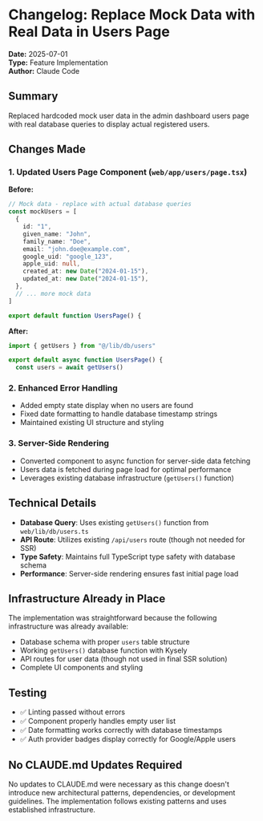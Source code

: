 # Changelog: Replace Mock Data with Real Data in Users Page

**Date:** 2025-07-01  
**Type:** Feature Implementation  
**Author:** Claude Code

## Summary

Replaced hardcoded mock user data in the admin dashboard users page with real database queries to display actual registered users.

## Changes Made

### 1. Updated Users Page Component (`web/app/users/page.tsx`)

**Before:**

```typescript
// Mock data - replace with actual database queries
const mockUsers = [
  {
    id: "1",
    given_name: "John",
    family_name: "Doe",
    email: "john.doe@example.com",
    google_uid: "google_123",
    apple_uid: null,
    created_at: new Date("2024-01-15"),
    updated_at: new Date("2024-01-15"),
  },
  // ... more mock data
]

export default function UsersPage() {
```

**After:**

```typescript
import { getUsers } from "@/lib/db/users"

export default async function UsersPage() {
  const users = await getUsers()
```

### 2. Enhanced Error Handling

- Added empty state display when no users are found
- Fixed date formatting to handle database timestamp strings
- Maintained existing UI structure and styling

### 3. Server-Side Rendering

- Converted component to async function for server-side data fetching
- Users data is fetched during page load for optimal performance
- Leverages existing database infrastructure (`getUsers()` function)

## Technical Details

- **Database Query**: Uses existing `getUsers()` function from `web/lib/db/users.ts`
- **API Route**: Utilizes existing `/api/users` route (though not needed for SSR)
- **Type Safety**: Maintains full TypeScript type safety with database schema
- **Performance**: Server-side rendering ensures fast initial page load

## Infrastructure Already in Place

The implementation was straightforward because the following infrastructure was already available:

- Database schema with proper `users` table structure
- Working `getUsers()` database function with Kysely
- API routes for user data (though not used in final SSR solution)
- Complete UI components and styling

## Testing

- ✅ Linting passed without errors
- ✅ Component properly handles empty user list
- ✅ Date formatting works correctly with database timestamps
- ✅ Auth provider badges display correctly for Google/Apple users

## No CLAUDE.md Updates Required

No updates to CLAUDE.md were necessary as this change doesn't introduce new architectural patterns, dependencies, or development guidelines. The implementation follows existing patterns and uses established infrastructure.
